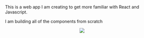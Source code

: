 This is a web app I am creating to get more familiar with React and Javascript.

I am building all of the components from scratch

<p align="center">
<img src="https://raw.githubusercontent.com/ashhalsyed/Cards-React-App/master/src/assets/Screenshot.PNG">
</p>
